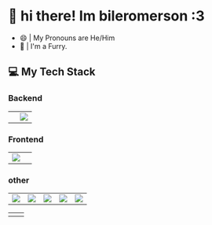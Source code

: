 # 👋 hi there! Im bileromerson :3
* 😄 | My Pronouns are He/Him
* 🦊 | I'm a Furry.
<h2 align="left">💻 My Tech Stack</h2>
<h3>Backend</h3>
<table>
    <td><img src="https://img.shields.io/badge/Node.js-%2320232a.svg?style=for-the-badge&logo=node.js&logoColor=green" alt=""></td>
    <td><img src="https://img.shields.io/badge/express.js-%2320232a.svg?style=for-the-badge&logo=express&logoColor=%2361DAFB"></td>

</table>
<h3>Frontend</h3>
<table>
     <td><img src="https://img.shields.io/badge/javascript-%2320232a.svg?style=for-the-badge&logo=javascript&logoColor=%23F7DF1E"></td>
    <td><img src="https://img.shields.io/badge/HTML5-%2320232a.svg?style=for-the-badge&logo=html5&logoColor=orange" alt=""></td>
</table>
<h3>other</h3>
<table>
        <td><img src="https://img.shields.io/badge/css-%2320232a.svg?style=for-the-badge&logo=css&logoColor=white"></td>
    <td><img src="https://img.shields.io/badge/python-%2320232a.svg?style=for-the-badge&logo=python&logoColor=white"></td>
    <td><img src="https://img.shields.io/badge/C & C++-%2320232a.svg?style=for-the-badge&logo=c&logoColor=white"></td>
    <td><img src="https://img.shields.io/badge/csharp-%2320232a.svg?style=for-the-badge&logo=c#&logoColor=white"></td>
    <td><img src="https://img.shields.io/badge/markdown-%2320232a.svg?style=for-the-badge&logo=markdown&logoColor=white"></td>
</table>
<table style="border:0px;">
    <td><img src="https://github-readme-stats.vercel.app/api/top-langs/?username=bileromerson&layout=compact&count_private=true&bg_color=2C2F33&text_color=00FFFF&title_color=FFA500&card_width=400" alt=""></td>
    <td><img src="https://github-readme-stats.vercel.app/api?username=bileromerson&count_private=true&bg_color=2C2F33&text_color=00FFFF&title_color=FFA500&show_icons=true&icon_color=FFD700&card_width=400" alt=""></td>
</table>



